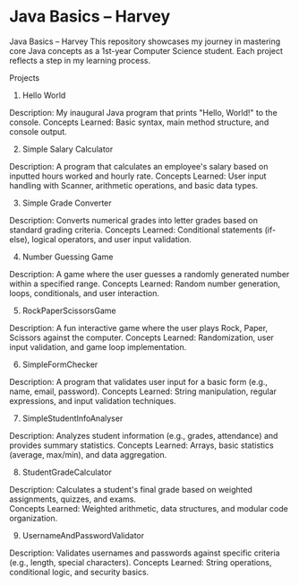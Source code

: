 # Java Basics – Harvey
Java Basics – Harvey
This repository showcases my journey in mastering core Java concepts as a 1st-year Computer Science student. Each project reflects a step in my learning process.

Projects
1. Hello World

Description: My inaugural Java program that prints "Hello, World!" to the console.
Concepts Learned: Basic syntax, main method structure, and console output.

2. Simple Salary Calculator

Description: A program that calculates an employee's salary based on inputted hours worked and hourly rate.
Concepts Learned: User input handling with Scanner, arithmetic operations, and basic data types.

3. Simple Grade Converter

Description: Converts numerical grades into letter grades based on standard grading criteria.
Concepts Learned: Conditional statements (if-else), logical operators, and user input validation.

4. Number Guessing Game

Description: A game where the user guesses a randomly generated number within a specified range.
Concepts Learned: Random number generation, loops, conditionals, and user interaction.

5. RockPaperScissorsGame

Description: A fun interactive game where the user plays Rock, Paper, Scissors against the computer.
Concepts Learned: Randomization, user input validation, and game loop implementation.

6. SimpleFormChecker

Description: A program that validates user input for a basic form (e.g., name, email, password).
Concepts Learned: String manipulation, regular expressions, and input validation techniques.

7. SimpleStudentInfoAnalyser

Description: Analyzes student information (e.g., grades, attendance) and provides summary statistics.
Concepts Learned: Arrays, basic statistics (average, max/min), and data aggregation.

8. StudentGradeCalculator

Description: Calculates a student's final grade based on weighted assignments, quizzes, and exams.\
Concepts Learned: Weighted arithmetic, data structures, and modular code organization.

9. UsernameAndPasswordValidator

Description: Validates usernames and passwords against specific criteria (e.g., length, special characters).
Concepts Learned: String operations, conditional logic, and security basics.
